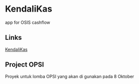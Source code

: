 # KendaliKas
app for OSIS cashflow

## Links
[KendaliKas](https://gendatshub.github.io/KendaliKas/)

## Project OPSI
Proyek untuk lomba OPSI yang akan di gunakan pada 8 Oktober